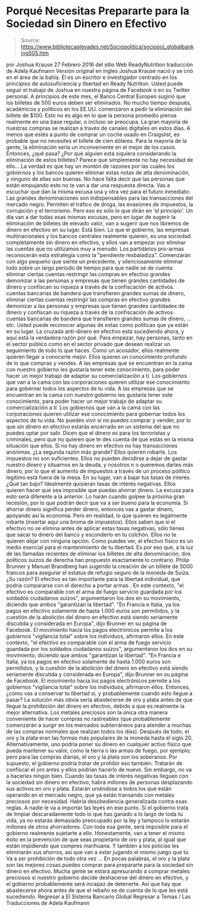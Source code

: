 # Porqué Necesitas Prepararte para la Sociedad sin Dinero en Efectivo

> Source: https://www.bibliotecapleyades.net/Sociopolitica/sociopol_globalbanking505.htm

por Joshua Krause 27 Febrero 2016 del sitio Web ReadyNutrition
traducción de Adela Kaufmann Versión original en ingles
Joshua Krause nació y se crió en el área de la bahía. Él es un escritor e investigador centrado en los principios de autosuficiencia y libertad en
Ready Nutrition.
Usted puede seguir el trabajo de Joshua en nuestra página de Facebook o en su Twitter personal.
A principios de este mes, el Banco Central Europeo sugirió que los billetes de 500 euros deben ser eliminados.
No mucho tiempo después, académicos y políticos en los EE.UU. comenzaron a pedir la eliminación del billete de $100. Esto no es algo en lo que la persona promedio piensa realmente en una base regular, o incluso se preocupa.
La gran mayoría de nuestras compras se realizan a través de canales digitales en estos días. A menos que estés a punto de comprar un coche usado en Craigslist, es probable que no necesites el billete de cien dólares. Para la mayoría de la gente, la eliminación sería un inconveniente en el mejor de los casos.
Entonces, ¿qué pasa? ¿Por qué alguien está siquiera considerando la eliminación de estos billetes?
Parece que simplemente no hay necesidad de ello...
La verdad es que hay un montón de razones por las cuales los gobiernos y los bancos quieren eliminar estas notas de alta denominación, y ninguno de ellas son buenas. No hace falta decir que las personas que están empujando esto no te van a dar una respuesta directa.
Vas a escuchar que dan la misma excusa una y otra vez para el futuro inmediato:
Las grandes denominaciones son indispensables para las transacciones del mercado negro.
Permiten el tráfico de droga, las evasiones de impuestos, la corrupción y el terrorismo.
Pero eso es sólo lo que dirán en 'el principio'. Un día van a dar todas esas mismas excusas, pero en lugar de sugerir la eliminación de billetes de elevado valor, van a sugerir que nos libremos de dinero en efectivo en su lugar.
Está bien. Lo que el gobierno, las empresas multinacionales y los bancos centrales realmente quieren, es una sociedad completamente sin dinero en efectivo, y ellos van a empezar por eliminar las cuentas que no utilizamos muy a menudo.
Los partidarios pro-armas reconocerán esta estrategia como la "pendiente resbaladiza".
Comenzarán con algo pequeño que siente un precedente, y silenciosamente eliminar todo sobre un largo periodo de tiempo para que nadie se de cuenta:
eliminar ciertas cuentas restringir las compras en efectivo grandes demonizar a las personas y empresas que tienen grandes cantidades de dinero y confiscan su riqueza a través de la confiscación de activos. cuentas bancarias de bandera que transfieren grandes sumas de dinero,
eliminar ciertas cuentas
restringir las compras en efectivo grandes
demonizar a las personas y empresas que tienen grandes cantidades de dinero y confiscan su riqueza a través de la confiscación de activos.
cuentas bancarias de bandera que transfieren grandes sumas de dinero,
... etc.
Usted puede reconocer algunas de estas como políticas que ya están en su lugar. La cruzada anti-dinero en efectivo está sucediendo ahora, y aquí está la verdadera razón por qué.
Para empezar, hay personas, tanto en el sector público como en el sector privado que desean realizar un seguimiento de todo lo que haces.
Como un acosador, ellos realmente quieren llegar a conocerte mejor.
Ellos quieren un conocimiento profundo de lo que compras y vendes.
A las empresas que se encuentran en la cama con nuestro gobierno les gustaría tener este conocimiento, para poder hacer un mejor trabajo de adaptar su comercialización a tí. Los gobiernos que van a la cama con las corporaciones quieren utilizar ese conocimiento para gobernar todos los aspectos de tu vida.
A las empresas que se encuentran en la cama con nuestro gobierno les gustaría tener este conocimiento, para poder hacer un mejor trabajo de adaptar su comercialización a tí.
Los gobiernos que van a la cama con las corporaciones quieren utilizar ese conocimiento para gobernar todos los aspectos de tu vida.
No puedes vivir si no puedes comprar y vender, por lo que sin dinero en efectivo estarás encerrado en un sistema del que no puedes optar por salir.
Dicen que el dinero es para los terroristas y criminales, pero que no quieren que te des cuenta de que estás en la misma situación que ellos. Si no hay dinero en efectivo no hay transacciones anónimas.
¿La segunda razón más grande? Ellos quieren robarte.
Los impuestos no son suficientes. Ellos no pueden decidirse a dejar de gastar nuestro dinero y situarnos en la deuda, y nosotros n o queremos darles más dinero, por lo que el aumento de impuestos a través de un proceso político legítimo está fuera de la mesa.
En su lugar, van a bajar tus tasas de interés.
¿Qué tan bajo? Idealmente quisieran tasas de interés negativas. Ellos quieren hacer que sea imposible que puedas ahorrar dinero.
La excusa para esto será diferente a la anterior. Lo harán cuando golpee la próxima gran recesión, por lo que podrán decir que va a ser bueno para la economía. Si ahorrar dinero significa perder dinero, entonces vas a gastar dinero, apoyando así la economía.
Pero en realidad, lo que quieren es legalmente robarte (insertar aquí una broma de impuestos).
Ellos saben que si el efectivo no se elimina antes de aplicar estas tasas negativas, sólo tienes que sacar tu dinero del banco y esconderlo en tu colchón. Ellos no te quieren dejar con ninguna opción.
Como puedes ver, el efectivo físico es un medio esencial para el mantenimiento de tu libertad. Es por eso que, a la luz de las llamadas recientes de eliminar los billetes de alta denominación, dos políticos suizos de derecha han propuesto exactamente lo contrario.
Philip Brunner y Manuel Brandberg han sugerido la creación de un billete de 5000 francos para asegurar el estatus de refugio seguro de la moneda de Suiza.
¿Su razón?
El efectivo es tan importante para la libertad individual, que podría compararse con el derecho a portar armas .
En este contexto, "el efectivo es comparable con el arma de fuego servicio guardada por los soldados ciudadanos suizos", argumentaron los dos en su movimiento, diciendo que ambos "garantizan la libertad". "En Francia e Italia, ya los pagos en efectivo solamente de hasta 1.000 euros son permitidos, y la cuestión de la abolición del dinero en efectivo está siendo seriamente discutida y considerada en Europa", dijo Brunner en su página de Facebook. El movimiento hacia los pagos electrónicos permite a los gobiernos "vigilancia total" sobre los individuos, afirmaron ellos.
En este contexto, "el efectivo es comparable con el arma de fuego servicio guardada por los soldados ciudadanos suizos", argumentaron los dos en su movimiento, diciendo que ambos "garantizan la libertad".
"En Francia e Italia, ya los pagos en efectivo solamente de hasta 1.000 euros son permitidos, y la cuestión de la abolición del dinero en efectivo está siendo seriamente discutida y considerada en Europa", dijo Brunner en su página de Facebook.
El movimiento hacia los pagos electrónicos permite a los gobiernos "vigilancia total" sobre los individuos, afirmaron ellos.
Entonces, ¿cómo vas a conservar tu libertad si, y probablemente cuando esto llegue a pasar?
La solución más obvia sería abastecerse de oro y plata antes de que llegue la prohibición del dinero en efectivo, debido a que es realmente la mejor alternativa. Los metales preciosos son la única otra manera conveniente de hacer compras no rastreables (que probablemente comenzarán a surgir en los mercados subterráneos para atender a muchas de las compras normales que realizan todos los días).
Después de todo, el oro y la plata eran las formas más populares de la moneda hasta el siglo 20. Alternativamente, uno podría poner su dinero en cualquier activo físico que pueda mantener su valor, como la tierra o las armas de fuego, por ejemplo; pero para las compras diarias, el oro y la plata son los soberanos.
Por supuesto, el gobierno podría tratar de prohibir eso también. Tratarán de confiscar el oro antes y ellos podrían hacerlo de nuevo.
Sin embargo, no va a hacerles ningún bien. Cuando las tasas de interés negativas lleguen con la sociedad sin dinero en efectivo, habrá millones de personas desplazando sus activos en oro y plata. Estarán uniéndose a todos los que están operando en el mercado negro, que ya están transando con metales preciosos por necesidad.
Habría desobediencia generalizada contra esas reglas. A nadie le va a importar las leyes en ese punto.
Si el gobierno trata de limpiar descaradamente todo lo que has ganado a lo largo de toda tu vida, ya no estarás demasiado preocupado por la ley y tampoco lo estarán millones de otros ahorradores.
Con toda esa gente, será imposible para el gobierno realmente sujetarte a ello.
Honestamente, van a tener el mismo éxito en la prevención de que seas propietario de oro y plata, al igual que están impidiendo que compres marihuana. Y también a los policías les eliminarán sus ahorros, así que van a estar jugando el mismo juego que tú.
Va a ser prohibición de todo otra vez ...
En pocas palabras, el oro y la plata son las mejores cosas puedes comprar para prepararte para la sociedad sin dinero en efectivo. Mucha gente se estará apresurando a comprar metales preciosos si nuestro gobierno decide deshacerse del dinero en efectivo, y el gobierno probablemente será incapaz de detenerte.
Así que hay que abastecerse ahora antes de que el rebaño se de cuenta de lo que les está sucediendo.
Regresar a El Sistema Bancario Global
Regresar a Temas / Las Traducciones de Adela Kaufmann
